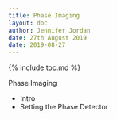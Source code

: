 ```yaml
---
title: Phase Imaging
layout: doc
author: Jennifer Jordan
date: 27th August 2019
date: 2019-08-27
---
```


{% include toc.md %}


Phase Imaging
- Intro
- Setting the Phase Detector
